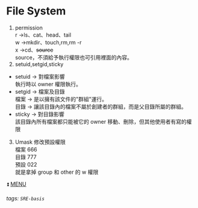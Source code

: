 # File System
1. permission  
r ->ls、cat、head、tail  
w ->mkdir、touch,rm,rm -r  
x ->cd、~~source~~  
source，不須給予執行權限也可引用裡面的內容。  
2. setuid,setgid,sticky  
* setuid -> 對檔案影響  
執行時以 owner 權限執行。  
* setgid -> 檔案及目錄  
檔案 -> 是以擁有該文件的"群組"運行。  
目錄 -> 讓該目錄內的檔案不屬於創建者的群組，而是父目錄所屬的群組。  
* sticky -> 對目錄影響  
該目錄內所有檔案都只能被它的 owner 移動、刪除，但其他使用者有寫的權限  
3. Umask 修改預設權限  
檔案 666  
目錄 777  
預設 022  
就是拿掉 group 和 other 的 w 權限  

:arrow_double_up: [MENU](https://github.com/ict39/SRE-basis/blob/main/README.md)  

###### tags: `SRE-basis`
